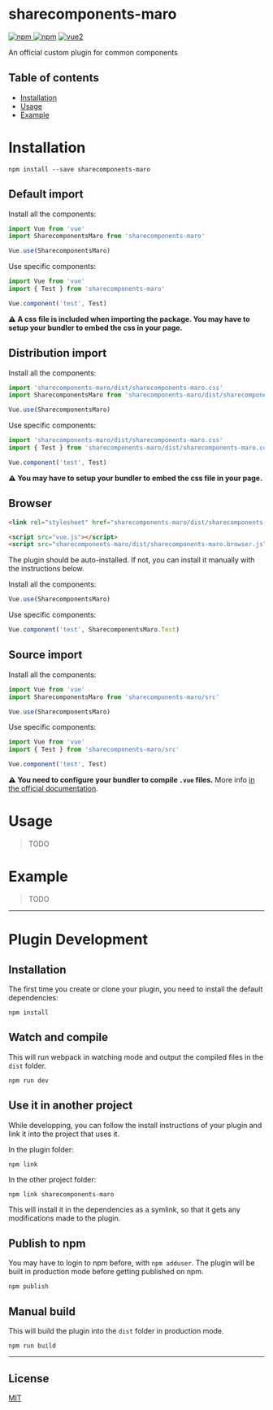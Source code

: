 # sharecomponents-maro

[![npm](https://img.shields.io/npm/v/sharecomponents-maro.svg) ![npm](https://img.shields.io/npm/dm/sharecomponents-maro.svg)](https://www.npmjs.com/package/sharecomponents-maro)
[![vue2](https://img.shields.io/badge/vue-2.x-brightgreen.svg)](https://vuejs.org/)

An official custom plugin for common components

## Table of contents

- [Installation](#installation)
- [Usage](#usage)
- [Example](#example)

# Installation

```
npm install --save sharecomponents-maro
```

## Default import

Install all the components:

```javascript
import Vue from 'vue'
import SharecomponentsMaro from 'sharecomponents-maro'

Vue.use(SharecomponentsMaro)
```

Use specific components:

```javascript
import Vue from 'vue'
import { Test } from 'sharecomponents-maro'

Vue.component('test', Test)
```

**⚠️ A css file is included when importing the package. You may have to setup your bundler to embed the css in your page.**

## Distribution import

Install all the components:

```javascript
import 'sharecomponents-maro/dist/sharecomponents-maro.css'
import SharecomponentsMaro from 'sharecomponents-maro/dist/sharecomponents-maro.common'

Vue.use(SharecomponentsMaro)
```

Use specific components:

```javascript
import 'sharecomponents-maro/dist/sharecomponents-maro.css'
import { Test } from 'sharecomponents-maro/dist/sharecomponents-maro.common'

Vue.component('test', Test)
```

**⚠️ You may have to setup your bundler to embed the css file in your page.**

## Browser

```html
<link rel="stylesheet" href="sharecomponents-maro/dist/sharecomponents-maro.css"/>

<script src="vue.js"></script>
<script src="sharecomponents-maro/dist/sharecomponents-maro.browser.js"></script>
```

The plugin should be auto-installed. If not, you can install it manually with the instructions below.

Install all the components:

```javascript
Vue.use(SharecomponentsMaro)
```

Use specific components:

```javascript
Vue.component('test', SharecomponentsMaro.Test)
```

## Source import

Install all the components:

```javascript
import Vue from 'vue'
import SharecomponentsMaro from 'sharecomponents-maro/src'

Vue.use(SharecomponentsMaro)
```

Use specific components:

```javascript
import Vue from 'vue'
import { Test } from 'sharecomponents-maro/src'

Vue.component('test', Test)
```

**⚠️ You need to configure your bundler to compile `.vue` files.** More info [in the official documentation](https://vuejs.org/v2/guide/single-file-components.html).

# Usage

> TODO

# Example

> TODO

---

# Plugin Development

## Installation

The first time you create or clone your plugin, you need to install the default dependencies:

```
npm install
```

## Watch and compile

This will run webpack in watching mode and output the compiled files in the `dist` folder.

```
npm run dev
```

## Use it in another project

While developping, you can follow the install instructions of your plugin and link it into the project that uses it.

In the plugin folder:

```
npm link
```

In the other project folder:

```
npm link sharecomponents-maro
```

This will install it in the dependencies as a symlink, so that it gets any modifications made to the plugin.

## Publish to npm

You may have to login to npm before, with `npm adduser`. The plugin will be built in production mode before getting published on npm.

```
npm publish
```

## Manual build

This will build the plugin into the `dist` folder in production mode.

```
npm run build
```

---

## License

[MIT](http://opensource.org/licenses/MIT)
